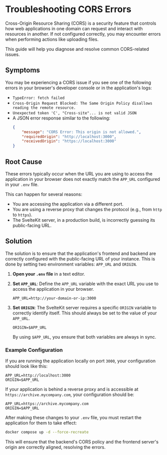 # Troubleshooting CORS Errors

Cross-Origin Resource Sharing (CORS) is a security feature that controls how web applications in one domain can request and interact with resources in another. If not configured correctly, you may encounter errors when performing actions like uploading files.

This guide will help you diagnose and resolve common CORS-related issues.

## Symptoms

You may be experiencing a CORS issue if you see one of the following errors in your browser's developer console or in the application's logs:

- `TypeError: fetch failed`
- `Cross-Origin Request Blocked: The Same Origin Policy disallows reading the remote resource.`
- `Unexpected token 'C', "Cross-site"... is not valid JSON`
- A JSON error response similar to the following:
    ```json
    {
    	"message": "CORS Error: This origin is not allowed.",
    	"requiredOrigin": "http://localhost:3000",
    	"receivedOrigin": "https://localhost:3000"
    }
    ```

## Root Cause

These errors typically occur when the URL you are using to access the application in your browser does not exactly match the `APP_URL` configured in your `.env` file.

This can happen for several reasons:

- You are accessing the application via a different port.
- You are using a reverse proxy that changes the protocol (e.g., from `http` to `https`).
- The SvelteKit server, in a production build, is incorrectly guessing its public-facing URL.

## Solution

The solution is to ensure that the application's frontend and backend are correctly configured with the public-facing URL of your instance. This is done by setting two environment variables: `APP_URL` and `ORIGIN`.

1.  **Open your `.env` file** in a text editor.

2.  **Set `APP_URL`**: Define the `APP_URL` variable with the exact URL you use to access the application in your browser.

    ```env
    APP_URL=http://your-domain-or-ip:3000
    ```

3.  **Set `ORIGIN`**: The SvelteKit server requires a specific `ORIGIN` variable to correctly identify itself. This should always be set to the value of your `APP_URL`.

    ```env
    ORIGIN=$APP_URL
    ```

    By using `$APP_URL`, you ensure that both variables are always in sync.

### Example Configuration

If you are running the application locally on port `3000`, your configuration should look like this:

```env
APP_URL=http://localhost:3000
ORIGIN=$APP_URL
```

If your application is behind a reverse proxy and is accessible at `https://archive.mycompany.com`, your configuration should be:

```env
APP_URL=https://archive.mycompany.com
ORIGIN=$APP_URL
```

After making these changes to your `.env` file, you must restart the application for them to take effect:

```bash
docker compose up -d --force-recreate
```

This will ensure that the backend's CORS policy and the frontend server's origin are correctly aligned, resolving the errors.
